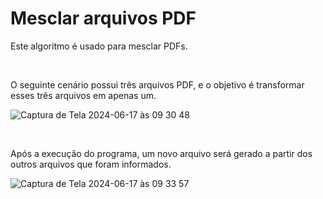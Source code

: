 # Mesclar arquivos PDF

Este algoritmo é usado para mesclar PDFs.

<br>

O seguinte cenário possui três arquivos PDF, e o objetivo é transformar esses três arquivos em apenas um.

![Captura de Tela 2024-06-17 às 09 30 48](https://github.com/Kaic-Cesar/MesclarPDF/assets/162928150/70ac9400-d3b1-4d86-bfca-459270391450)

<br>

Após a execução do programa, um novo arquivo será gerado a partir dos outros arquivos que foram informados.

![Captura de Tela 2024-06-17 às 09 33 57](https://github.com/Kaic-Cesar/MesclarPDF/assets/162928150/6978086d-5be0-4908-9b9e-ddfdad72fa98)
